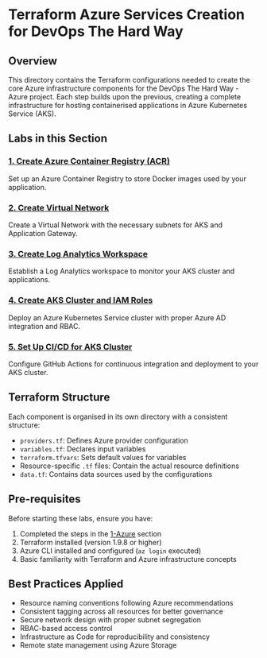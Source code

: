 # Terraform Azure Services Creation for DevOps The Hard Way

## Overview
This directory contains the Terraform configurations needed to create the core Azure infrastructure components for the DevOps The Hard Way - Azure project. Each step builds upon the previous, creating a complete infrastructure for hosting containerised applications in Azure Kubernetes Service (AKS).

## Labs in this Section

### [1. Create Azure Container Registry (ACR)](./1-Create-ACR.md)
Set up an Azure Container Registry to store Docker images used by your application.

### [2. Create Virtual Network](./2-Create-VNET.md)
Create a Virtual Network with the necessary subnets for AKS and Application Gateway.

### [3. Create Log Analytics Workspace](./3-Create-Log-Analytics.md)
Establish a Log Analytics workspace to monitor your AKS cluster and applications.

### [4. Create AKS Cluster and IAM Roles](./4-Create-AKS-Cluster-IAM-Roles.md)
Deploy an Azure Kubernetes Service cluster with proper Azure AD integration and RBAC.

### [5. Set Up CI/CD for AKS Cluster](./5-Run-CICD-For-AKS-Cluster.md)
Configure GitHub Actions for continuous integration and deployment to your AKS cluster.

## Terraform Structure

Each component is organised in its own directory with a consistent structure:
- `providers.tf`: Defines Azure provider configuration
- `variables.tf`: Declares input variables
- `terraform.tfvars`: Sets default values for variables
- Resource-specific `.tf` files: Contain the actual resource definitions
- `data.tf`: Contains data sources used by the configurations

## Pre-requisites

Before starting these labs, ensure you have:

1. Completed the steps in the [1-Azure](../1-Azure) section
2. Terraform installed (version 1.9.8 or higher)
3. Azure CLI installed and configured (`az login` executed)
4. Basic familiarity with Terraform and Azure infrastructure concepts

## Best Practices Applied

- Resource naming conventions following Azure recommendations
- Consistent tagging across all resources for better governance
- Secure network design with proper subnet segregation
- RBAC-based access control
- Infrastructure as Code for reproducibility and consistency
- Remote state management using Azure Storage

